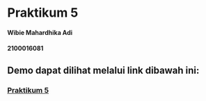 # Praktikum 5

#### Wibie Mahardhika Adi
#### 2100016081

## Demo dapat dilihat melalui link dibawah ini:
### [Praktikum 5](https://twl-prak5.vercel.app/)
